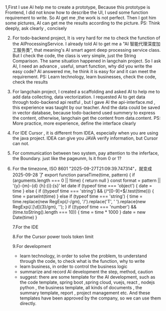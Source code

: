 1,First I use AI help me to create a prototype, Because this prototype is Frontend, I did not know how to describe the UI, I used some function requirement to write. So AI get me ,the work is not perfect. Then I got him some pictures, AI can get me the results according to the picture.
PS: Think deeply, ask clearly , concisely

2. For todo-backend project, It is very hard for me to check the function of the AIProcessingService. I already told AI to get me a "AI 智能代理深度加工服务类", that meaning's AI smart agent deep processing service class. But I check the code, the class is very simple, just the String Comparison. The same situation happened in langchain project. So I ask AI, I need an advance , useful, smart function, why did you write the easy code? AI answered me, he think it is easy for and it can meet the requirement.
   PS: Learn technology, learn businesses, check the code, check the results

3. For langchain project, I created a scaffolding and asked AI to help me to add data collecting, data vectorization. I requested Ai to get data through todo-backend api restful , but I gave AI the api-interface.md , this experience was taught by our teacher. And the data could be saved in vector database, because todo-backend used summery to express the content, otherwise, langchain get the content from data.content.
   PS: More practice, more experience, define the interface clearly

4. For IDE Cursor , it is different from IDEA, especially when you are using the java project. IDEA can give you JAVA verify information, but Cursor can not.

5. For communication between two system, pay attention to the inferface, the Boundary. just like the pageunm, Is it from 0 or 1?

6. For the timezone, ISO 8601
   "2025-09-27T21:09:39.747314"，就变成 2025-09-28 了
   export function parseTime(time, pattern) {
   if (arguments.length === 0 || !time) {
   return null
   }
   const format = pattern || '{y}-{m}-{d} {h}:{i}:{s}'
   let date
   if (typeof time === 'object') {
   date = time
   } else {
   if ((typeof time === 'string') && (/^[0-9]+$/.test(time))) {
   time = parseInt(time)
   } else if (typeof time === 'string') {
   time = time.replace(new RegExp(/-/gm), '/').replace('T', ' ').replace(new RegExp(/\.[\d]{3}/gm), '');
   }
   if ((typeof time === 'number') && (time.toString().length === 10)) {
   time = time \* 1000
   }
   date = new Date(time)
   }

   7.For the IDE

   8.For the Cursor
   power tools
   token limit

   9.For development

   - learn technology, in order to solve the problem, to understand through the code, to check what is the function, why to write
   - learn business, in order to control the business logic
   - summarize and record AI development the step, method, caution
   - suggest: there are some template for the AI development, such as the code template, spring boot ,spring cloud, vuejs, react , nodejs python , the business template, all kinds of documents , the summary template, report , project management etc. And these templates have been approved by the company, so we can use them directly.
